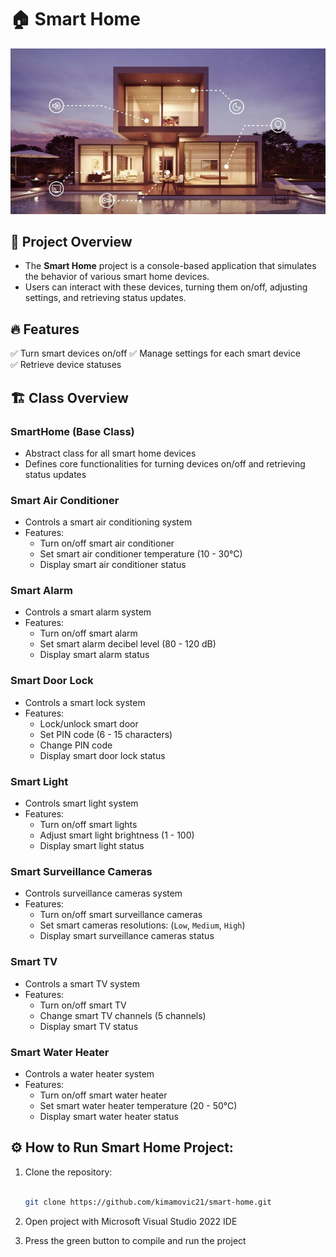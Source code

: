 ﻿# 🏠 Smart Home

![Smart Home](smart-home.jpg)


## 📌 Project Overview  
- The **Smart Home** project is a console-based application that simulates the behavior of various smart home devices. 
- Users can interact with these devices, turning them on/off, adjusting settings, and retrieving status updates.

## 🔥 Features  
✅ Turn smart devices on/off
✅ Manage settings for each smart device  
✅ Retrieve device statuses  


## 🏗️ Class Overview  

### **SmartHome (Base Class)**
- Abstract class for all smart home devices  
- Defines core functionalities for turning devices on/off and retrieving status updates

### **Smart Air Conditioner**
- Controls a smart air conditioning system  
- Features:  
  - Turn on/off smart air conditioner  
  - Set smart air conditioner temperature (10 - 30°C) 
  - Display smart air conditioner status  

### **Smart Alarm** 
- Controls a smart alarm system  
- Features:  
  - Turn on/off smart alarm  
  - Set smart alarm decibel level (80 - 120 dB)  
  - Display smart alarm status  

### **Smart Door Lock** 
- Controls a smart lock system  
- Features:  
  - Lock/unlock smart door
  - Set PIN code (6 - 15 characters)
  - Change PIN code
  - Display smart door lock status  

### **Smart Light**
- Controls smart light system
- Features:  
  - Turn on/off smart lights  
  - Adjust smart light brightness (1 - 100)
  - Display smart light status  

### **Smart Surveillance Cameras**
- Controls surveillance cameras system
- Features:  
  - Turn on/off smart surveillance cameras  
  - Set smart cameras resolutions: (`Low`, `Medium`, `High`)  
  - Display smart surveillance cameras status

### **Smart TV**
- Controls a smart TV system
- Features:  
  - Turn on/off smart TV  
  - Change smart TV channels (5 channels)
  - Display smart TV status  

### **Smart Water Heater**
- Controls a water heater system  
- Features:  
  - Turn on/off smart water heater  
  - Set smart water heater temperature (20 - 50°C)
  - Display smart water heater status  


## ⚙️ How to Run Smart Home Project:

1. Clone the repository:  
   ```sh
   
   git clone https://github.com/kimamovic21/smart-home.git
   
   ```
	
2. Open project with Microsoft Visual Studio 2022 IDE

3. Press the green button to compile and run the project